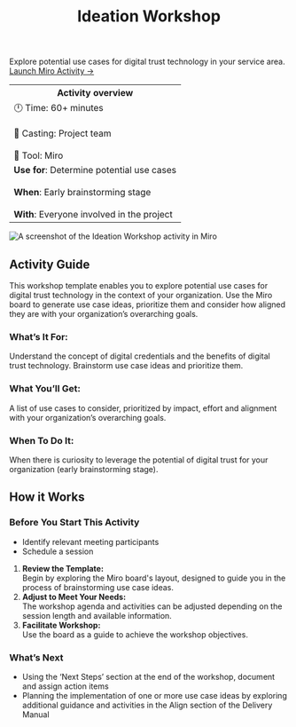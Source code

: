 ﻿---
title: Ideation Workshop
---
Explore potential use cases for digital trust technology in your service area.
[Launch Miro Activity → ](https://miro.com/app/board/uXjVK1HW990=/?share_link_id=419926456586)

<table>
	<tr>
    <th>Activity overview</th>
  </tr>
	<tr>
		<td>
            		🕛 Time: 60+ minutes <br></br>
			🙌 Casting: Project team <br></br>
			🔨 Tool: Miro
		</td>
	</tr>
	<tr> 
		<td>
				<b>Use for</b>: Determine potential use cases <br></br>
				<b>When</b>: Early brainstorming stage <br></br>
				<b>With</b>: Everyone involved in the project
		</td>
	</tr>

</table>

![A screenshot of the Ideation Workshop activity in Miro](/img/deliverymanual/ideation_workshop "A screenshot of the Ideation Workshop activity in Miro")

## Activity Guide
This workshop template enables you to explore potential use cases for digital trust technology in the context of your organization. Use the Miro board to generate use case ideas, prioritize them and consider how aligned they are with your organization’s overarching goals.

### What’s It For:
Understand the concept of digital credentials and the benefits of digital trust technology. Brainstorm use case ideas and prioritize them.

### What You’ll Get:
A list of use cases to consider, prioritized by impact, effort and alignment with your organization’s overarching goals.

### When To Do It:
When there is curiosity to leverage the potential of digital trust for your organization (early brainstorming stage).

## How it Works

### Before You Start This Activity
-   Identify relevant meeting participants
-   Schedule a session

1.  **Review the Template:**  
    Begin by exploring the Miro board's layout, designed to guide you in the process of brainstorming use case ideas.
2.  **Adjust to Meet Your Needs:**  
    The workshop agenda and activities can be adjusted depending on the session length and available information.
3.  **Facilitate Workshop:**  
    Use the board as a guide to achieve the workshop objectives.
    
### What’s Next
-   Using the ‘Next Steps’ section at the end of the workshop, document and assign action items
-   Planning the implementation of one or more use case ideas by exploring additional guidance and activities in the Align section of the Delivery Manual
